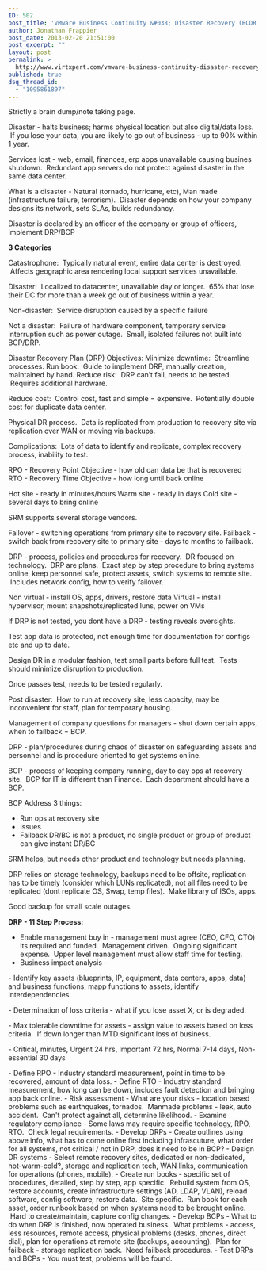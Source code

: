 ```yaml
---
ID: 502
post_title: 'VMware Business Continuity &#038; Disaster Recovery (BCDR Design) Notes from Module 1'
author: Jonathan Frappier
post_date: 2013-02-20 21:51:00
post_excerpt: ""
layout: post
permalink: >
  http://www.virtxpert.com/vmware-business-continuity-disaster-recovery-bcdr-design-notes-from-module-1/
published: true
dsq_thread_id:
  - "1095861897"
---
```

Strictly a brain dump/note taking page.

Disaster - halts business; harms physical location but also digital/data loss.  If you lose your data, you are likely to go out of business - up to 90% within 1 year.

Services lost - web, email, finances, erp apps unavailable causing busines shutdown.  Redundant app servers do not protect against disaster in the same data center.

What is a disaster - Natural (tornado, hurricane, etc), Man made (infrastructure failure, terrorism).  Disaster depends on how your company designs its network, sets SLAs, builds redundancy.

Disaster is declared by an officer of the company or group of officers, implement DRP/BCP

<strong>3 Categories</strong>

Catastrophone:  Typically natural event, entire data center is destroyed.  Affects geographic area rendering local support services unavailable.

Disaster:  Localized to datacenter, unavailable day or longer.  65% that lose their DC for more than a week go out of business within a year.

Non-disaster:  Service disruption caused by a specific failure

Not a disaster:  Failure of hardware component, temporary service interruption such as power outage.  Small, isolated failures not built into BCP/DRP.

Disaster Recovery Plan (DRP) Objectives:
Minimize downtime:  Streamline processes.
Run book:  Guide to implement DRP, manually creation, maintained by hand.
Reduce risk:  DRP can’t fail, needs to be tested.  Requires additional hardware.
<p dir="ltr">Reduce cost:  Control cost, fast and simple = expensive.  Potentially double cost for duplicate data center.</p>
Physical DR process.  Data is replicated from production to recovery site via replication over WAN or moving via backups.

Complications:  Lots of data to identify and replicate, complex recovery process, inability to test.

RPO - Recovery Point Objective - how old can data be that is recovered
RTO - Recovery Time Objective - how long until back online

Hot site - ready in minutes/hours
Warm site - ready in days
Cold site - several days to bring online

SRM supports several storage vendors.

Failover - switching operations from primary site to recovery site.
Failback - switch back from recovery site to primary site - days to months to failback.

DRP - process, policies and procedures for recovery.  DR focused on technology.  DRP are plans.  Exact step by step procedure to bring systems online, keep personnel safe, protect assets, switch systems to remote site.  Includes network config, how to verify failover.

Non virtual - install OS, apps, drivers, restore data
Virtual - install hypervisor, mount snapshots/replicated luns, power on VMs

If DRP is not tested, you dont have a DRP - testing reveals oversights.

Test app data is protected, not enough time for documentation for configs etc and up to date.

Design DR in a modular fashion, test small parts before full test.  Tests should minimize disruption to production.

Once passes test, needs to be tested regularly.

Post disaster:  How to run at recovery site, less capacity, may be inconvenient for staff, plan for temporary housing.

Management of company questions for managers - shut down certain apps, when to failback = BCP.

DRP - plan/procedures during chaos of disaster on safeguarding assets and personnel and is procedure oriented to get systems online.

BCP - process of keeping company running, day to day ops at recovery site.  BCP for IT is different than Finance.  Each department should have a BCP.

BCP Address 3 things:
- Run ops at recovery site
- Issues
- Failback
DR/BC is not a product, no single product or group of product can give instant DR/BC

SRM helps, but needs other product and technology but needs planning.

DRP relies on storage technology, backups need to be offsite, replication has to be timely (consider which LUNs replicated), not all files need to be replicated (dont replicate OS, Swap, temp files).  Make library of ISOs, apps.

Good backup for small scale outages.

<strong>DRP - 11 Step Process:</strong>

- Enable management buy in - management must agree (CEO, CFO, CTO) its required and funded.  Management driven.  Ongoing significant expense.  Upper level management must allow staff time for testing.
- Business impact analysis -
<p dir="ltr">- Identify key assets (blueprints, IP, equipment, data centers, apps, data) and business functions, mapp functions to assets, identify interdependencies.</p>
<p dir="ltr">- Determination of loss criteria - what if you lose asset X, or is degraded.</p>
<p dir="ltr">- Max tolerable downtime for assets - assign value to assets based on loss criteria.  If down longer than MTD significant loss of business.</p>
<p dir="ltr">- Critical, minutes, Urgent 24 hrs, Important 72 hrs, Normal 7-14 days, Non-essential 30 days</p>
- Define RPO - Industry standard measurement, point in time to be recovered, amount of data loss.
- Define RTO - Industry standard measurement, how long can be down, includes fault detection and bringing app back online.
- Risk assessment - What are your risks - location based problems such as earthquakes, tornados.  Manmade problems - leak, auto accident.  Can't protect against all, determine likelihood.
- Examine regulatory compliance - Some laws may require specific technology, RPO, RTO.  Check legal requirements.
- Develop DRPs - Create outlines using above info, what has to come online first including infrascuture, what order for all systems, not critical / not in DRP, does it need to be in BCP?
- Design DR systems - Select remote recovery sites, dedicated or non-dedicated, hot-warm-cold?, storage and replication tech, WAN links, communication for operations (phones, mobile).
- Create run books - specific set of procedures, detailed, step by step, app specific.  Rebuild system from OS, restore accounts, create infrastructure settings (AD, LDAP, VLAN), reload software, config software, restore data.  Site specific.  Run book for each asset, order runbook based on when systems need to be brought online.  Hard to create/maintain, capture config changes.
- Develop BCPs - What to do when DRP is finished, now operated business.  What problems - access, less resources, remote access, physical problems (desks, phones, direct dial), plan for operations at remote site (backups, accounting).  Plan for failback - storage replication back.  Need failback procedures.
- Test DRPs and BCPs - You must test, problems will be found.
